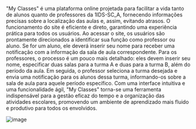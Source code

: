 "My Classes" é uma plataforma online projetada para facilitar a vida tanto de alunos quanto de professores da 1IDS-SC_A, fornecendo informações precisas sobre a localização das aulas e, assim, evitando atrasos.
O funcionamento do site é eficiente e direto, garantindo uma experiência prática para todos os usuários. Ao acessar o site, os usuários são prontamente direcionados a identificar sua função como professor ou aluno.
Se for um aluno, ele deverá inserir seu nome para receber uma notificação com a informação da sala de aula correspondente. Para os professores, o processo é um pouco mais detalhado: eles devem inserir seu nome, 
especificar duas salas para a turma A e duas para a turma B, além do período da aula. Em seguida, o professor seleciona a turma desejada e envia uma notificação para os alunos dessa turma, informando-os sobre a sala de aula para aquele período específico.
Com uma interface intuitiva e uma funcionalidade ágil, "My Classes" torna-se uma ferramenta indispensável para a gestão eficaz do tempo e a organização das atividades escolares,
promovendo um ambiente de aprendizado mais fluido e produtivo para todos os envolvidos.

![image](https://github.com/Kelvinnegrini10/my-class3/assets/166623008/2285e045-228b-41a2-8440-36a5fb9ddf55)
